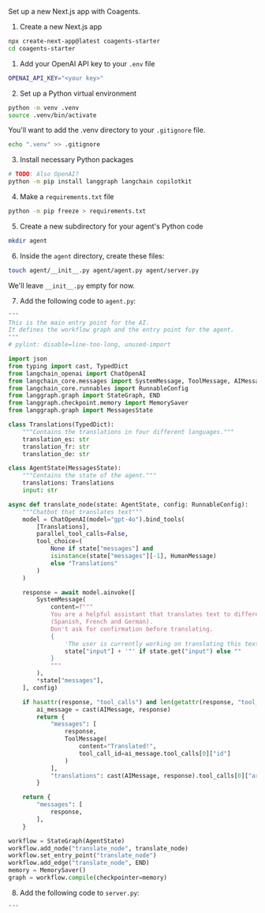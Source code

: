 Set up a new Next.js app with Coagents.

1. Create a new Next.js app

```bash
npx create-next-app@latest coagents-starter
cd coagents-starter
```

1. Add your OpenAI API key to your `.env` file

```bash
OPENAI_API_KEY="<your key>"
```

2. Set up a Python virtual environment

```bash
python -m venv .venv
source .venv/bin/activate
```

You'll want to add the .venv directory to your `.gitignore` file.

```bash
echo ".venv" >> .gitignore
```

3. Install necessary Python packages

```bash
# TODO: Also OpenAI?
python -m pip install langgraph langchain copilotkit
```

4. Make a `requirements.txt` file

```bash
python -m pip freeze > requirements.txt
```

5. Create a new subdirectory for your agent's Python code

```bash
mkdir agent
```

6. Inside the `agent` directory, create these files:

```bash
touch agent/__init__.py agent/agent.py agent/server.py
```

We'll leave `__init__.py` empty for now.

7. Add the following code to `agent.py`:

```python
"""
This is the main entry point for the AI.
It defines the workflow graph and the entry point for the agent.
"""
# pylint: disable=line-too-long, unused-import

import json
from typing import cast, TypedDict
from langchain_openai import ChatOpenAI
from langchain_core.messages import SystemMessage, ToolMessage, AIMessage, HumanMessage
from langchain_core.runnables import RunnableConfig
from langgraph.graph import StateGraph, END
from langgraph.checkpoint.memory import MemorySaver
from langgraph.graph import MessagesState

class Translations(TypedDict):
    """Contains the translations in four different languages."""
    translation_es: str
    translation_fr: str
    translation_de: str

class AgentState(MessagesState):
    """Contains the state of the agent."""
    translations: Translations
    input: str

async def translate_node(state: AgentState, config: RunnableConfig):
    """Chatbot that translates text"""
    model = ChatOpenAI(model="gpt-4o").bind_tools(
        [Translations],
        parallel_tool_calls=False,
        tool_choice=(
            None if state["messages"] and
            isinstance(state["messages"][-1], HumanMessage)
            else "Translations"
        )
    )

    response = await model.ainvoke([
        SystemMessage(
            content=f"""
            You are a helpful assistant that translates text to different languages
            (Spanish, French and German).
            Don't ask for confirmation before translating.
            {
                'The user is currently working on translating this text: "' +
                state["input"] + '"' if state.get("input") else ""
            }
            """
        ),
        *state["messages"],
    ], config)

    if hasattr(response, "tool_calls") and len(getattr(response, "tool_calls")) > 0:
        ai_message = cast(AIMessage, response)
        return {
            "messages": [
                response,
                ToolMessage(
                    content="Translated!",
                    tool_call_id=ai_message.tool_calls[0]["id"]
                )
            ],
            "translations": cast(AIMessage, response).tool_calls[0]["args"],
        }

    return {
        "messages": [
            response,
        ],
    }

workflow = StateGraph(AgentState)
workflow.add_node("translate_node", translate_node)
workflow.set_entry_point("translate_node")
workflow.add_edge("translate_node", END)
memory = MemorySaver()
graph = workflow.compile(checkpointer=memory)
```

8. Add the following code to `server.py`:

```python
"""

```
